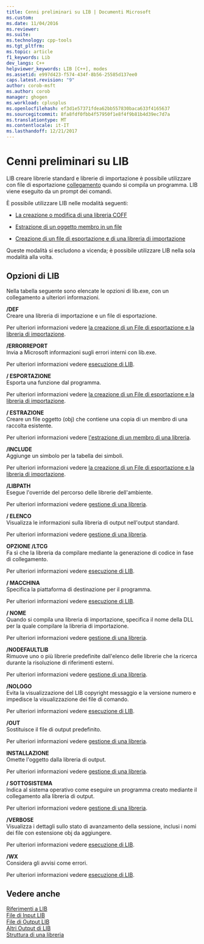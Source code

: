 ```yaml
---
title: Cenni preliminari su LIB | Documenti Microsoft
ms.custom: 
ms.date: 11/04/2016
ms.reviewer: 
ms.suite: 
ms.technology: cpp-tools
ms.tgt_pltfrm: 
ms.topic: article
f1_keywords: Lib
dev_langs: C++
helpviewer_keywords: LIB [C++], modes
ms.assetid: e997d423-f574-434f-8b56-25585d137ee0
caps.latest.revision: "9"
author: corob-msft
ms.author: corob
manager: ghogen
ms.workload: cplusplus
ms.openlocfilehash: ef3d1e57371fdea62bb557830baca633f4165637
ms.sourcegitcommit: 8fa8fdf0fbb4f57950f1e8f4f9b81b4d39ec7d7a
ms.translationtype: MT
ms.contentlocale: it-IT
ms.lasthandoff: 12/21/2017
---
```

# <a name="overview-of-lib"></a>Cenni preliminari su LIB
LIB creare librerie standard e librerie di importazione è possibile utilizzare con file di esportazione [collegamento](../../build/reference/linker-options.md) quando si compila un programma. LIB viene eseguito da un prompt dei comandi.  
  
 È possibile utilizzare LIB nelle modalità seguenti:  
  
-   [La creazione o modifica di una libreria COFF](../../build/reference/managing-a-library.md)  
  
-   [Estrazione di un oggetto membro in un file](../../build/reference/extracting-a-library-member.md)  
  
-   [Creazione di un file di esportazione e di una libreria di importazione](../../build/reference/working-with-import-libraries-and-export-files.md)  
  
 Queste modalità si escludono a vicenda; è possibile utilizzare LIB nella sola modalità alla volta.  
  
## <a name="lib-options"></a>Opzioni di LIB  
 Nella tabella seguente sono elencate le opzioni di lib.exe, con un collegamento a ulteriori informazioni.  
  
 **/DEF**  
 Creare una libreria di importazione e un file di esportazione.  
  
 Per ulteriori informazioni vedere [la creazione di un File di esportazione e la libreria di importazione](../../build/reference/building-an-import-library-and-export-file.md).  
  
 **/ERRORREPORT**  
 Invia a Microsoft informazioni sugli errori interni con lib.exe.  
  
 Per ulteriori informazioni vedere [esecuzione di LIB](../../build/reference/running-lib.md).  
  
 **/ ESPORTAZIONE**  
 Esporta una funzione dal programma.  
  
 Per ulteriori informazioni vedere [la creazione di un File di esportazione e la libreria di importazione](../../build/reference/building-an-import-library-and-export-file.md).  
  
 **/ ESTRAZIONE**  
 Creare un file oggetto (obj) che contiene una copia di un membro di una raccolta esistente.  
  
 Per ulteriori informazioni vedere [l'estrazione di un membro di una libreria](../../build/reference/extracting-a-library-member.md).  
  
 **/INCLUDE**  
 Aggiunge un simbolo per la tabella dei simboli.  
  
 Per ulteriori informazioni vedere [la creazione di un File di esportazione e la libreria di importazione](../../build/reference/building-an-import-library-and-export-file.md).  
  
 **/LIBPATH**  
 Esegue l'override del percorso delle librerie dell'ambiente.  
  
 Per ulteriori informazioni vedere [gestione di una libreria](../../build/reference/managing-a-library.md).  
  
 **/ ELENCO**  
 Visualizza le informazioni sulla libreria di output nell'output standard.  
  
 Per ulteriori informazioni vedere [gestione di una libreria](../../build/reference/managing-a-library.md).  
  
 **OPZIONE /LTCG**  
 Fa sì che la libreria da compilare mediante la generazione di codice in fase di collegamento.  
  
 Per ulteriori informazioni vedere [esecuzione di LIB](../../build/reference/running-lib.md).  
  
 **/ MACCHINA**  
 Specifica la piattaforma di destinazione per il programma.  
  
 Per ulteriori informazioni vedere [esecuzione di LIB](../../build/reference/running-lib.md).  
  
 **/ NOME**  
 Quando si compila una libreria di importazione, specifica il nome della DLL per la quale compilare la libreria di importazione.  
  
 Per ulteriori informazioni vedere [gestione di una libreria](../../build/reference/managing-a-library.md).  
  
 **/NODEFAULTLIB**  
 Rimuove uno o più librerie predefinite dall'elenco delle librerie che la ricerca durante la risoluzione di riferimenti esterni.  
  
 Per ulteriori informazioni vedere [gestione di una libreria](../../build/reference/managing-a-library.md).  
  
 **/NOLOGO**  
 Evita la visualizzazione del LIB copyright messaggio e la versione numero e impedisce la visualizzazione dei file di comando.  
  
 Per ulteriori informazioni vedere [esecuzione di LIB](../../build/reference/running-lib.md).  
  
 **/OUT**  
 Sostituisce il file di output predefinito.  
  
 Per ulteriori informazioni vedere [gestione di una libreria](../../build/reference/managing-a-library.md).  
  
 **INSTALLAZIONE**  
 Omette l'oggetto dalla libreria di output.  
  
 Per ulteriori informazioni vedere [gestione di una libreria](../../build/reference/managing-a-library.md).  
  
 **/ SOTTOSISTEMA**  
 Indica al sistema operativo come eseguire un programma creato mediante il collegamento alla libreria di output.  
  
 Per ulteriori informazioni vedere [gestione di una libreria](../../build/reference/managing-a-library.md).  
  
 **/VERBOSE**  
 Visualizza i dettagli sullo stato di avanzamento della sessione, inclusi i nomi dei file con estensione obj da aggiungere.  
  
 Per ulteriori informazioni vedere [esecuzione di LIB](../../build/reference/running-lib.md).  
  
 **/WX**  
 Considera gli avvisi come errori.  
  
 Per ulteriori informazioni vedere [esecuzione di LIB](../../build/reference/running-lib.md).  
  
## <a name="see-also"></a>Vedere anche  
 [Riferimenti a LIB](../../build/reference/lib-reference.md)   
 [File di Input LIB](../../build/reference/lib-input-files.md)   
 [File di Output LIB](../../build/reference/lib-output-files.md)   
 [Altri Output di LIB](../../build/reference/other-lib-output.md)   
 [Struttura di una libreria](../../build/reference/structure-of-a-library.md)